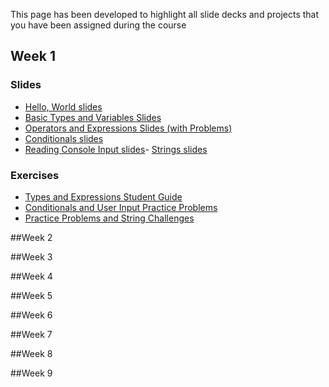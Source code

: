 This page has been developed to highlight all slide decks and projects that you have been assigned during the course

## Week 1
### Slides
- [Hello, World slides](https://wecancodeit.github.io/java-slides/fundamentals/hello-world/)
- [Basic Types and Variables Slides](https://wecancodeit.github.io/java-slides/fundamentals/basic-types-and-variables/)
- [Operators and Expressions Slides (with Problems)](https://wecancodeit.github.io/java-slides/fundamentals/operators-and-expressions/)
- [Conditionals slides](https://wecancodeit.github.io/java-slides/fundamentals/conditionals/)
- [Reading Console Input slides](https://wecancodeit.github.io/java-slides/fundamentals/reading-console-input/)- [Strings slides](https://wecancodeit.github.io/java-slides/fundamentals/strings/)

### Exercises
- [Types and Expressions Student Guide](./week1/types-and-expressions.md)
- [Conditionals and User Input Practice Problems](./week1/practice-problems.md)
- [Practice Problems and String Challenges](./week1/strings.md)


##Week 2

##Week 3

##Week 4

##Week 5

##Week 6

##Week 7

##Week 8 

##Week 9

